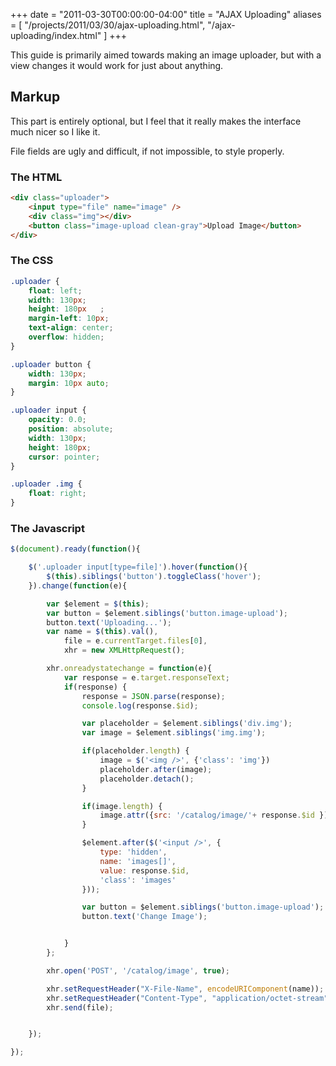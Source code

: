 +++
date = "2011-03-30T00:00:00-04:00"
title = "AJAX Uploading"
aliases = [
  "/projects/2011/03/30/ajax-uploading.html",
  "/ajax-uploading/index.html"
]
+++


This guide is primarily aimed towards making an image uploader, but with a view changes it would work for just about anything.

## Markup

This part is entirely optional, but I feel that it really makes the interface much nicer so I like it.

File fields are ugly and difficult, if not impossible, to style properly.

### The HTML

```html
<div class="uploader">
	<input type="file" name="image" />
	<div class="img"></div>
	<button class="image-upload clean-gray">Upload Image</button>
</div>
```

### The CSS

```css
.uploader {
	float: left;
	width: 130px;
	height: 180px	;
	margin-left: 10px;
	text-align: center;
	overflow: hidden;
}

.uploader button {
	width: 130px;
	margin: 10px auto;
}

.uploader input {
	opacity: 0.0;
	position: absolute;
	width: 130px;
	height: 180px;
	cursor: pointer;
}

.uploader .img {
	float: right;
}
```

### The Javascript

```javascript
$(document).ready(function(){

	$('.uploader input[type=file]').hover(function(){
		$(this).siblings('button').toggleClass('hover');
	}).change(function(e){

		var $element = $(this);
		var button = $element.siblings('button.image-upload');
		button.text('Uploading...');
		var name = $(this).val(),
			file = e.currentTarget.files[0],
			xhr = new XMLHttpRequest();

		xhr.onreadystatechange = function(e){
			var response = e.target.responseText;
			if(response) {
				response = JSON.parse(response);
				console.log(response.$id);

				var placeholder = $element.siblings('div.img');
				var image = $element.siblings('img.img');

				if(placeholder.length) {
					image = $('<img />', {'class': 'img'})
					placeholder.after(image);
					placeholder.detach();
				}

				if(image.length) {
					image.attr({src: '/catalog/image/'+ response.$id });
				}

				$element.after($('<input />', {
					type: 'hidden',
					name: 'images[]',
					value: response.$id,
					'class': 'images'
				}));

				var button = $element.siblings('button.image-upload');
				button.text('Change Image');


			}
		};

		xhr.open('POST', '/catalog/image', true);

		xhr.setRequestHeader("X-File-Name", encodeURIComponent(name));
		xhr.setRequestHeader("Content-Type", "application/octet-stream");
		xhr.send(file);


	});

});
```
